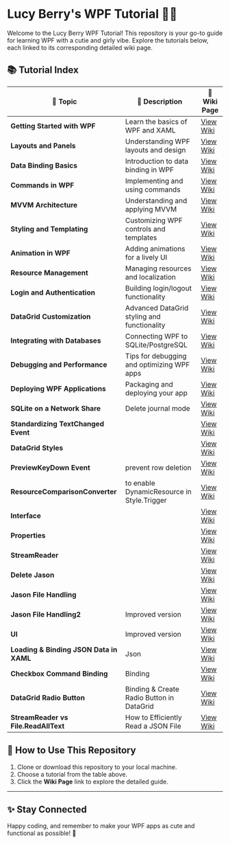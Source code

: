 # Lucy Berry's WPF Tutorial 🍒✨

Welcome to the Lucy Berry WPF Tutorial! This repository is your go-to guide for learning WPF with a cutie and girly vibe. Explore the tutorials below, each linked to its corresponding detailed wiki page.

## 📚 Tutorial Index

| 🌟 Topic                              | 📖 Description                              | 🔗 Wiki Page                                                   |
|---------------------------------------|---------------------------------------------|---------------------------------------------------------------|
| **Getting Started with WPF**         | Learn the basics of WPF and XAML            | [View Wiki](https://github.com/lucyberryhub/WPF-Tutorial/wiki/Getting-Started) |
| **Layouts and Panels**               | Understanding WPF layouts and design        | [View Wiki](https://github.com/lucyberryhub/WPF-Tutorial/wiki/Layouts-and-Panels) |
| **Data Binding Basics**              | Introduction to data binding in WPF         | [View Wiki](https://github.com/lucyberryhub/WPF-Tutorial/wiki/Data-Binding-Basics) |
| **Commands in WPF**                  | Implementing and using commands             | [View Wiki](https://github.com/lucyberryhub/WPF-Tutorial/wiki/Commands-in-WPF) |
| **MVVM Architecture**                | Understanding and applying MVVM             | [View Wiki](https://github.com/lucyberryhub/WPF-Tutorial/wiki/MVVM-Architecture) |
| **Styling and Templating**           | Customizing WPF controls and templates      | [View Wiki](https://github.com/lucyberryhub/WPF-Tutorial/wiki/Styling-and-Templating) |
| **Animation in WPF**                 | Adding animations for a lively UI           | [View Wiki](https://github.com/lucyberryhub/WPF-Tutorial/wiki/Animation-in-WPF) |
| **Resource Management**              | Managing resources and localization         | [View Wiki](https://github.com/lucyberryhub/WPF-Tutorial/wiki/Resource-Management) |
| **Login and Authentication**         | Building login/logout functionality         | [View Wiki](https://github.com/lucyberryhub/WPF-Tutorial/wiki/Login-and-Authentication) |
| **DataGrid Customization**           | Advanced DataGrid styling and functionality | [View Wiki](https://github.com/lucyberryhub/WPF-Tutorial/wiki/DataGrid-Customization) |
| **Integrating with Databases**       | Connecting WPF to SQLite/PostgreSQL         | [View Wiki](https://github.com/lucyberryhub/WPF-Tutorial/wiki/Database-Integration) |
| **Debugging and Performance**        | Tips for debugging and optimizing WPF apps  | [View Wiki](https://github.com/lucyberryhub/WPF-Tutorial/wiki/Debugging-and-Performance) |
| **Deploying WPF Applications**       | Packaging and deploying your app            | [View Wiki](https://github.com/lucyberryhub/WPF-Tutorial/wiki/Deploying-WPF-Applications) |
| **SQLite on a Network Share**       | Delete journal mode | [View Wiki](https://github.com/lucyberryhub/WPF-Tutorial/wiki/SQLite-on-Network-Share) |
| **Standardizing TextChanged Event**       |  | [View Wiki](https://github.com/lucyberryhub/WPF-Tutorial/wiki/Standardizing-TextChanged-Event) |
| **DataGrid Styles**  |  | [View Wiki](https://github.com/lucyberryhub/WPF-Tutorial/wiki/DataGrid-Styles) |
| **PreviewKeyDown Event**   | prevent row deletion | [View Wiki](https://github.com/lucyberryhub/WPF-Tutorial/wiki/PreviewKeyDown-Event) |
| **ResourceComparisonConverter**   | to enable DynamicResource in Style.Trigger| [View Wiki](https://github.com/lucyberryhub/WPF-Tutorial/wiki/ResourceComparisonConverter) |
| **Interface**   | | [View Wiki](https://github.com/lucyberryhub/WPF-Tutorial/wiki/Interface) |
| **Properties**   | | [View Wiki](https://github.com/lucyberryhub/WPF-Tutorial/wiki/Properties) |
| **StreamReader**   | | [View Wiki](https://github.com/lucyberryhub/WPF-Tutorial/wiki/StreamReader) |
| **Delete Jason**   | | [View Wiki](https://github.com/lucyberryhub/WPF-Tutorial/wiki/DeleteJson) |
| **Jason File Handling**   | | [View Wiki](https://github.com/lucyberryhub/WPF-Tutorial/wiki/HandlingJson) |
| **Jason File Handling2**   |  Improved version| [View Wiki](https://github.com/lucyberryhub/WPF-Tutorial/wiki/HandlingJson2) |
| **UI**   |  Improved version| [View Wiki](https://github.com/lucyberryhub/WPF-Tutorial/wiki/UI) |
| **Loading & Binding JSON Data in XAML**   | Json | [View Wiki](https://github.com/lucyberryhub/WPF-Tutorial/wiki/Loading_Binding_Json) |
| **Checkbox Command Binding**   | Binding | [View Wiki](https://github.com/lucyberryhub/WPF-Tutorial/wiki/Checkbox_Command_Binding) |
| **DataGrid Radio Button**   | Binding & Create Radio Button in DataGrid | [View Wiki](https://github.com/lucyberryhub/WPF-Tutorial/wiki/RadioButton_DataGrid_Binding) |
| **StreamReader vs File.ReadAllText**   | How to Efficiently Read a JSON File | [View Wiki](https://github.com/lucyberryhub/WPF-Tutorial/wiki/StreamReader_File.ReadAllText) |

## 🍒 How to Use This Repository

1. Clone or download this repository to your local machine.
2. Choose a tutorial from the table above.
3. Click the **Wiki Page** link to explore the detailed guide.

---

## ✨ Stay Connected

Happy coding, and remember to make your WPF apps as cute and functional as possible! 🍓
